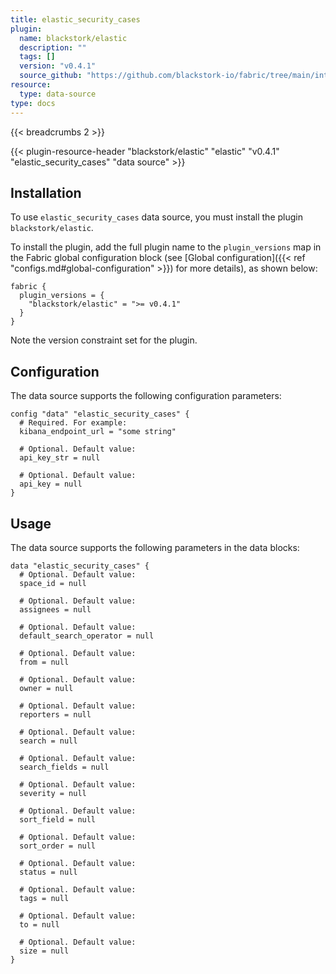 ```yaml
---
title: elastic_security_cases
plugin:
  name: blackstork/elastic
  description: ""
  tags: []
  version: "v0.4.1"
  source_github: "https://github.com/blackstork-io/fabric/tree/main/internal/elastic/"
resource:
  type: data-source
type: docs
---
```


{{< breadcrumbs 2 >}}

{{< plugin-resource-header "blackstork/elastic" "elastic" "v0.4.1" "elastic_security_cases" "data source" >}}

## Installation

To use `elastic_security_cases` data source, you must install the plugin `blackstork/elastic`.

To install the plugin, add the full plugin name to the `plugin_versions` map in the Fabric global configuration block (see [Global configuration]({{< ref "configs.md#global-configuration" >}}) for more details), as shown below:

```hcl
fabric {
  plugin_versions = {
    "blackstork/elastic" = ">= v0.4.1"
  }
}
```

Note the version constraint set for the plugin.

## Configuration

The data source supports the following configuration parameters:

```hcl
config "data" "elastic_security_cases" {
  # Required. For example:
  kibana_endpoint_url = "some string"

  # Optional. Default value:
  api_key_str = null

  # Optional. Default value:
  api_key = null
}

```

## Usage

The data source supports the following parameters in the data blocks:

```hcl
data "elastic_security_cases" {
  # Optional. Default value:
  space_id = null

  # Optional. Default value:
  assignees = null

  # Optional. Default value:
  default_search_operator = null

  # Optional. Default value:
  from = null

  # Optional. Default value:
  owner = null

  # Optional. Default value:
  reporters = null

  # Optional. Default value:
  search = null

  # Optional. Default value:
  search_fields = null

  # Optional. Default value:
  severity = null

  # Optional. Default value:
  sort_field = null

  # Optional. Default value:
  sort_order = null

  # Optional. Default value:
  status = null

  # Optional. Default value:
  tags = null

  # Optional. Default value:
  to = null

  # Optional. Default value:
  size = null
}

```